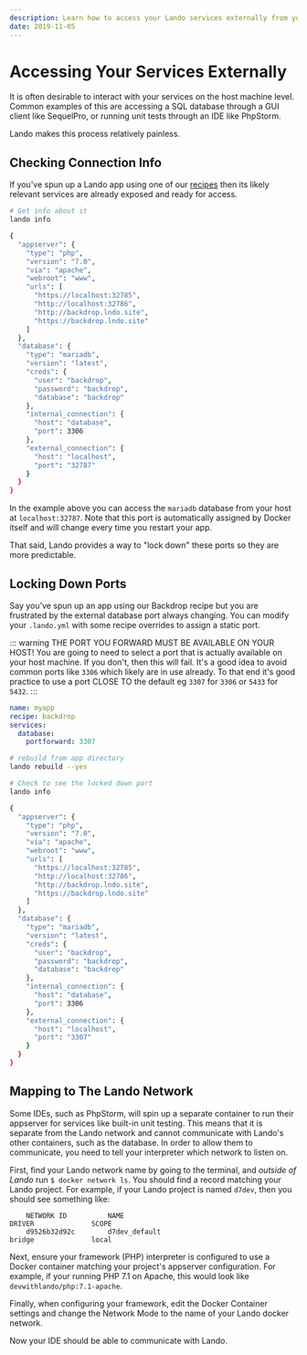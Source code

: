```yaml
---
description: Learn how to access your Lando services externally from your host machine.
date: 2019-11-05
---
```


# Accessing Your Services Externally

<GuideHeader />

It is often desirable to interact with your services on the host machine level. Common examples of this are accessing a SQL database through a GUI client like SequelPro, or running unit tests through an IDE like PhpStorm.

Lando makes this process relatively painless.

## Checking Connection Info

If you've spun up a Lando app using one of our [recipes](./../config/recipes.md) then its likely relevant services are already exposed and ready for access.

```bash
# Get info about it
lando info

{
  "appserver": {
    "type": "php",
    "version": "7.0",
    "via": "apache",
    "webroot": "www",
    "urls": [
      "https://localhost:32785",
      "http://localhost:32786",
      "http://backdrop.lndo.site",
      "https://backdrop.lndo.site"
    ]
  },
  "database": {
    "type": "mariadb",
    "version": "latest",
    "creds": {
      "user": "backdrop",
      "password": "backdrop",
      "database": "backdrop"
    },
    "internal_connection": {
      "host": "database",
      "port": 3306
    },
    "external_connection": {
      "host": "localhost",
      "port": "32787"
    }
  }
}
```

In the example above you can access the `mariadb` database from your host at `localhost:32787`. Note that this port is automatically assigned by Docker itself and will change every time you restart your app.

That said, Lando provides a way to "lock down" these ports so they are more predictable.

## Locking Down Ports

Say you've spun up an app using our Backdrop recipe but you are frustrated by the external database port always changing. You can modify your `.lando.yml` with some recipe overrides to assign a static port.

::: warning THE PORT YOU FORWARD MUST BE AVAILABLE ON YOUR HOST!
You are going to need to select a port that is actually available on your host machine. If you don't, then this will fail. It's a good idea to avoid common ports like `3306` which likely are in use already. To that end it's good practice to use a port CLOSE TO the default eg `3307` for `3306` or `5433` for `5432`.
:::

```yml
name: myapp
recipe: backdrop
services:
  database:
    portforward: 3307
```

```bash
# rebuild from app directory
lando rebuild --yes

# Check to see the locked down port
lando info

{
  "appserver": {
    "type": "php",
    "version": "7.0",
    "via": "apache",
    "webroot": "www",
    "urls": [
      "https://localhost:32785",
      "http://localhost:32786",
      "http://backdrop.lndo.site",
      "https://backdrop.lndo.site"
    ]
  },
  "database": {
    "type": "mariadb",
    "version": "latest",
    "creds": {
      "user": "backdrop",
      "password": "backdrop",
      "database": "backdrop"
    },
    "internal_connection": {
      "host": "database",
      "port": 3306
    },
    "external_connection": {
      "host": "localhost",
      "port": "3307"
    }
  }
}
```

## Mapping to The Lando Network

Some IDEs, such as PhpStorm, will spin up a separate container to run their appserver for services like built-in unit testing.  This means that it is separate from the Lando network and cannot communicate with Lando's other containers, such as the database.  In order to allow them to communicate, you need to tell your interpreter which network to listen on.

First, find your Lando network name by going to the terminal, and _outside of Lando_ run `$ docker network ls`.  You should find a record matching your Lando project.  For example, if your Lando project is named `d7dev`, then you should see something like:

```
    NETWORK ID          NAME                                        DRIVER              SCOPE
    d9526b32d92c        d7dev_default                               bridge              local

```

Next, ensure your framework (PHP) interpreter is configured to use a Docker container matching your project's appserver configuration.  For example, if your running PHP 7.1 on Apache, this would look like `devwithlando/php:7.1-apache`.

Finally, when configuring your framework, edit the Docker Container settings and change the Network Mode to the name of your Lando docker network.

Now your IDE should be able to communicate with Lando.

<GuideFooter />
<Newsletter />

